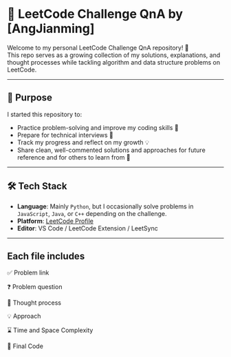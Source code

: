 # 🧠 LeetCode Challenge QnA by [AngJianming]

Welcome to my personal LeetCode Challenge QnA repository! 🚀  
This repo serves as a growing collection of my solutions, explanations, and thought processes while tackling algorithm and data structure problems on LeetCode.

---

## 📌 Purpose

I started this repository to:

- Practice problem-solving and improve my coding skills 🔧
- Prepare for technical interviews 🎯
- Track my progress and reflect on my growth 💡
- Share clean, well-commented solutions and approaches for future reference and for others to learn from 📘

---

## 🛠 Tech Stack

- **Language**: Mainly `Python`, but I occasionally solve problems in `JavaScript`, `Java`, or `C++` depending on the challenge.
- **Platform**: [LeetCode Profile](https://leetcode.com/u/AngJM/)
- **Editor**: VS Code / LeetCode Extension / LeetSync

---

## Each file includes
✅ Problem link

❓ Problem question

🧠 Thought process

💡 Approach

⌛ Time and Space Complexity

📝 Final Code

